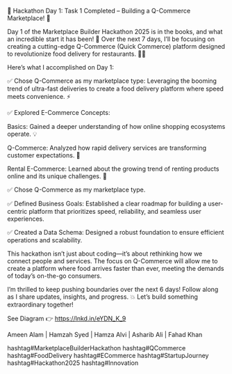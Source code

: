 🌟 Hackathon Day 1: Task 1 Completed – Building a Q-Commerce Marketplace! 🌟

Day 1 of the Marketplace Builder Hackathon 2025 is in the books, and what an incredible start it has been! 🎉 Over the next 7 days, I’ll be focusing on creating a cutting-edge Q-Commerce (Quick Commerce) platform designed to revolutionize food delivery for restaurants. 🚀🍔

Here’s what I accomplished on Day 1:

✅ Chose Q-Commerce as my marketplace type: Leveraging the booming trend of ultra-fast deliveries to create a food delivery platform where speed meets convenience. ⚡

✅ Explored E-Commerce Concepts:

Basics: Gained a deeper understanding of how online shopping ecosystems operate. 💡

Q-Commerce: Analyzed how rapid delivery services are transforming customer expectations. 🚴

Rental E-Commerce: Learned about the growing trend of renting products online and its unique challenges. 🏡

✅ Chose Q-Commerce as my marketplace type.

✅ Defined Business Goals: Established a clear roadmap for building a user-centric platform that prioritizes speed, reliability, and seamless user experiences.

✅ Created a Data Schema: Designed a robust foundation to ensure efficient operations and scalability.

This hackathon isn’t just about coding—it’s about rethinking how we connect people and services. The focus on Q-Commerce will allow me to create a platform where food arrives faster than ever, meeting the demands of today’s on-the-go consumers.

I’m thrilled to keep pushing boundaries over the next 6 days! Follow along as I share updates, insights, and progress. 💥 Let’s build something extraordinary together!

See Diagram 👉 https://lnkd.in/eYDN_K_9

Ameen Alam | Hamzah Syed | Hamza Alvi | Asharib Ali | Fahad Khan 

hashtag#MarketplaceBuilderHackathon hashtag#QCommerce hashtag#FoodDelivery hashtag#ECommerce hashtag#StartupJourney hashtag#Hackathon2025 hashtag#Innovation